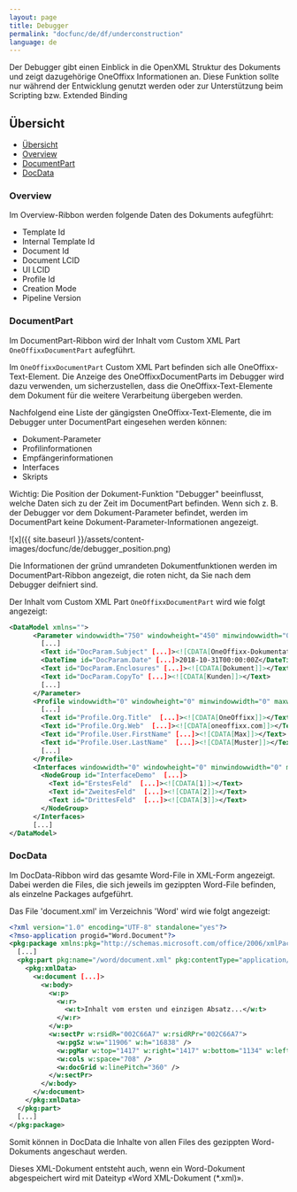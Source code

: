 ```yaml
---
layout: page
title: Debugger
permalink: "docfunc/de/df/underconstruction"
language: de
---
```


Der Debugger gibt einen Einblick in die OpenXML Struktur des Dokuments und zeigt dazugehörige OneOffixx
Informationen an. Diese Funktion sollte nur während der Entwicklung genutzt werden oder zur Unterstützung beim
Scripting bzw. Extended Binding

## Übersicht
<!-- TOC -->
- [Übersicht](#übersicht)
- [Overview](#overview)
- [DocumentPart](#documentpart)
- [DocData](#docdata)
<!-- /TOC -->

### Overview

Im Overview-Ribbon werden folgende Daten des Dokuments aufegführt:
 
-  Template Id
-  Internal Template Id
-  Document Id
-  Document LCID
-  UI LCID
-  Profile Id
-  Creation Mode
-  Pipeline Version

### DocumentPart

Im DocumentPart-Ribbon wird der Inhalt vom Custom XML Part `OneOffixxDocumentPart` aufegführt.<br />

Im `OneOffixxDocumentPart` Custom XML Part befinden sich alle OneOffixx-Text-Element. Die Anzeige des OneOffixxDocumentParts im Debugger wird dazu verwenden, um sicherzustellen, dass die OneOffixx-Text-Elemente dem Dokument für die weitere Verarbeitung übergeben werden.

Nachfolgend eine Liste der gängigsten OneOffixx-Text-Elemente, die im Debugger unter DocumentPart eingesehen werden können:

-  Dokument-Parameter
-  Profilinformationen
-  Empfängerinformationen
-  Interfaces
-  Skripts

Wichtig: Die Position der Dokument-Funktion "Debugger" beeinflusst, welche Daten sich zu der Zeit im DocumentPart befinden. Wenn sich z. B. der Debugger vor dem Dokument-Parameter befindet, werden im DocumentPart keine Dokument-Parameter-Informationen angezeigt.

![x]({{ site.baseurl }}/assets/content-images/docfunc/de/debugger_position.png)

Die Informationen der gründ umrandeten Dokumentfunktionen werden im DocumentPart-Ribbon angezeigt, die roten nicht, da Sie nach dem Debugger deifniert sind.

Der Inhalt vom Custom XML Part `OneOffixxDocumentPart` wird wie folgt angezeigt:

```xml
<DataModel xmlns="">
      <Parameter windowwidth="750" windowheight="450" minwindowwidth="0" maxwindowwidth="0" minwindowheight="0" maxwindowheight="0">
        [...]
        <Text id="DocParam.Subject" [...]><![CDATA[OneOffixx-Dokumentation]]></Text>
        <DateTime id="DocParam.Date" [...]>2018-10-31T00:00:00Z</DateTime>
        <Text id="DocParam.Enclosures" [...]><![CDATA[Dokument]]></Text>
        <Text id="DocParam.CopyTo" [...]><![CDATA[Kunden]]></Text>
        [...]
      </Parameter>
      <Profile windowwidth="0" windowheight="0" minwindowwidth="0" maxwindowwidth="0" minwindowheight="0" maxwindowheight="0">
        [...]
        <Text id="Profile.Org.Title"  [...]><![CDATA[OneOffixx]]></Text>
        <Text id="Profile.Org.Web"  [...]><![CDATA[oneoffixx.com]]></Text>
        <Text id="Profile.User.FirstName" [...]><![CDATA[Max]]></Text>
        <Text id="Profile.User.LastName"  [...]><![CDATA[Muster]]></Text>
        [...]
      </Profile>
      <Interfaces windowwidth="0" windowheight="0" minwindowwidth="0" maxwindowwidth="0" minwindowheight="0" maxwindowheight="0">
        <NodeGroup id="InterfaceDemo"  [...]>
          <Text id="ErstesFeld"  [...]><![CDATA[1]]></Text>
          <Text id="ZweitesFeld"  [...]><![CDATA[2]]></Text>
          <Text id="DrittesFeld"  [...]><![CDATA[3]]></Text>
        </NodeGroup>
      </Interfaces>
      [...]
</DataModel>
```

### DocData

Im DocData-Ribbon wird das gesamte Word-File in XML-Form angezeigt. Dabei werden die Files, die sich jeweils im gezippten Word-File befinden, als einzelne Packages aufgeführt.

Das File 'document.xml' im Verzeichnis 'Word' wird wie folgt angezeigt:

```xml
<?xml version="1.0" encoding="UTF-8" standalone="yes"?>
<?mso-application progid="Word.Document"?>
<pkg:package xmlns:pkg="http://schemas.microsoft.com/office/2006/xmlPackage">
  [...]
  <pkg:part pkg:name="/word/document.xml" pkg:contentType="application/vnd.openxmlformats-officedocument.wordprocessingml.document.main+xml">
    <pkg:xmlData>
      <w:document [...]>
        <w:body>
          <w:p>
            <w:r>
              <w:t>Inhalt vom ersten und einzigen Absatz...</w:t>
            </w:r>
          </w:p>
          <w:sectPr w:rsidR="002C66A7" w:rsidRPr="002C66A7">
            <w:pgSz w:w="11906" w:h="16838" />
            <w:pgMar w:top="1417" w:right="1417" w:bottom="1134" w:left="1417" w:header="708" w:footer="708" w:gutter="0" />
            <w:cols w:space="708" />
            <w:docGrid w:linePitch="360" />
          </w:sectPr>
        </w:body>
      </w:document>
    </pkg:xmlData>
  </pkg:part>
  [...]
</pkg:package>
```

Somit können in DocData die Inhalte von allen Files des gezippten Word-Dokuments angeschaut werden.

Dieses XML-Dokument entsteht auch, wenn ein Word-Dokument abgespeichert wird mit Dateityp «Word XML-Dokument (*.xml)».

